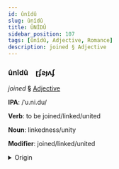 ```yaml
---
id: ûnîdû
slug: ûnîdû
title: ÛNÎDÛ
sidebar_position: 107
tags: [ûnîdû, Adjective, Romance]
description: joined § Adjective
---
```


### ûnîdû&emsp;<span kind="abugida">ɽʄƨɟʌʄ</span>

*joined* **§** [Adjective](../../tags/Adjective)

**IPA**: /ˈu.ni.du/

**Verb**: to be joined/linked/united

**Noun**: linkedness/unity

**Modifier**: joined/linked/united

<details>
    <summary>Origin</summary>
    Portuguese, Brazilian unido /uˈni.du/<br/>
    <em>Romance Language Family</em>
</details>